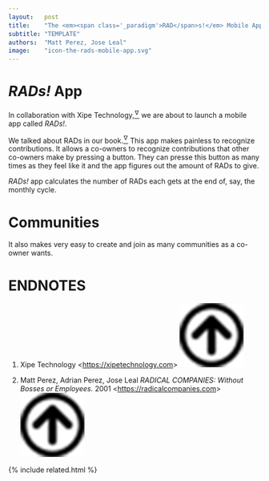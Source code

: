 ```yaml
---
layout:   post
title:    "The <em><span class='_paradigm'>RAD</span>s!</em> Mobile App"
subtitle: "TEMPLATE"
authors:  "Matt Perez, Jose Leal"
image:    "icon-the-rads-mobile-app.svg"
---
```


<div style="display:none; ">
 <p>I think we know what the rHatchery is: We want to help <span class="_paradigm">FIAT</span> businesses transform into healthy companies. And we are developing tools: the <em><span class="_paradigm">RAD</span>s!</em> mobile app.</p>
</div>

<h1><em><span class="_paradigm">RAD</span>s!</em> App</h1>
 <p>In collaboration with Xipe Technology,<a href="#en01"><sup id="bm01">&hairsp;&nabla;&hairsp;</sup></a> we are about to launch a mobile app called <em>RADs!</em>.</p>
 <p>We talked about <span class="_paradigm">RAD</span>s in our book.<a href="#en02"><sup id="bm02">&hairsp;&nabla;&hairsp;</sup></a> This app makes painless to recognize contributions. It allows a co-owners to recognize contributions that other co-owners make by pressing a button. They can presse this button as many times as they feel like it and the app figures out the amount of <span class="_paradigm">RAD</span>s to give.</p>
 <p><em><span class="_paradigm">RAD</span>s!</em> app calculates the number of <span class="_paradigm">RAD</span>s each gets at the end of, say, the monthly cycle.</p>

<h1>Communities</h1>
 <p>It also makes very easy to create and join as many communities as a co-owner wants.</p>

<h1 class="_section">ENDNOTES</h1>
 <ol>
  <li id="en01">
   <p class="_list-item">
    Xipe Technology
    &lt;<a href="https://xipetechnology.com" target="_blank">https://xipetechnology.com</a>&gt;
    <a class="_uparrow" href="#bm01"><img src="/assets/img/arrow-up-icon.png"></a>
   </p>
  </li>
  <li id="en02">
   <p class="_list-item">
    Matt Perez, Adrian Perez, Jose Leal
    <em>RADICAL COMPANIES: Without Bosses or Employees.</em>
    2001
    &lt;<a href="https://radicalcompanies.com" target="_blank">https://radicalcompanies.com</a>&gt;
    <a class="_uparrow" href="#bm02"><img src="/assets/img/arrow-up-icon.png"></a>
   </p>
  </li>
 </ol>

{% include related.html %}
